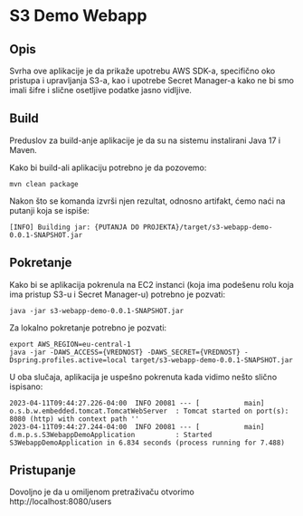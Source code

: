 # S3 Demo Webapp

## Opis

Svrha ove aplikacije je da prikaže upotrebu AWS SDK-a, specifično oko pristupa i upravljanja S3-a, kao i upotrebe Secret Manager-a kako ne bi smo imali šifre i slične osetljive podatke jasno vidljive.

## Build

Preduslov za build-anje aplikacije je da su na sistemu instalirani Java 17 i Maven.

Kako bi build-ali aplikaciju potrebno je da pozovemo:
```
mvn clean package
```

Nakon što se komanda izvrši njen rezultat, odnosno artifakt, ćemo naći na putanji koja se ispiše:
```
[INFO] Building jar: {PUTANJA DO PROJEKTA}/target/s3-webapp-demo-0.0.1-SNAPSHOT.jar
```
## Pokretanje

Kako bi se aplikacija pokrenula na EC2 instanci (koja ima podešenu rolu koja ima pristup S3-u i Secret Manager-u) potrebno je pozvati:
```
java -jar s3-webapp-demo-0.0.1-SNAPSHOT.jar
```
Za lokalno pokretanje potrebno je pozvati:
```
export AWS_REGION=eu-central-1
java -jar -DAWS_ACCESS={VREDNOST} -DAWS_SECRET={VREDNOST} -Dspring.profiles.active=local target/s3-webapp-demo-0.0.1-SNAPSHOT.jar
```
U oba slučaja, aplikacija je uspešno pokrenuta kada vidimo nešto slično ispisano:
```
2023-04-11T09:44:27.226-04:00  INFO 20081 --- [           main] o.s.b.w.embedded.tomcat.TomcatWebServer  : Tomcat started on port(s): 8080 (http) with context path ''
2023-04-11T09:44:27.244-04:00  INFO 20081 --- [           main] d.m.p.s.S3WebappDemoApplication          : Started S3WebappDemoApplication in 6.834 seconds (process running for 7.488)
```
## Pristupanje

Dovoljno je da u omiljenom pretraživaču otvorimo http://localhost:8080/users